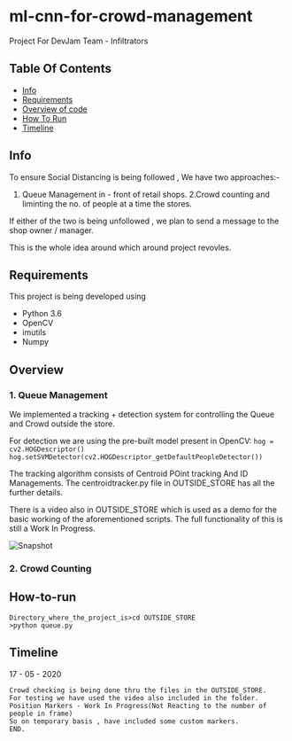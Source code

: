 # ml-cnn-for-crowd-management

Project For DevJam
Team - Infiltrators

## Table Of Contents
* [Info](#Info)
* [Requirements](#Requirements)
* [Overview of code](#Overview)
* [How To Run](#How-to-run)
* [Timeline](#Timeline)

## Info
To ensure Social Distancing is being followed , We have two approaches:-

1. Queue Management in - front of retail shops.
2.Crowd counting and liminting the no. of people at a time the stores.

If either of the two is being unfollowed , we plan to send a message to the shop owner / manager.

This is the whole idea around which around project revovles.

## Requirements
This project is being developed using
* Python 3.6
* OpenCV
* imutils
* Numpy

## Overview

### 1. Queue Management

We implemented a tracking + detection system for controlling the Queue and Crowd outside the store.

For detection we are using the pre-built model present in OpenCV:
`hog = cv2.HOGDescriptor()`
`hog.setSVMDetector(cv2.HOGDescriptor_getDefaultPeopleDetector())`

The tracking algorithm consists of Centroid POint tracking And ID Managements.
The centroidtracker.py file in OUTSIDE_STORE has all the further details.

There is a video also in OUTSIDE_STORE which is used as a demo for the basic working of the aforementioned scripts.
The full functionality of this is still a Work In Progress.

![Snapshot](Demo.png)

### 2. Crowd Counting


## How-to-run

```
Directory_where_the_project_is>cd OUTSIDE_STORE
>python queue.py

```

## Timeline

17 - 05 - 2020
	
	Crowd checking is being done thru the files in the OUTSIDE_STORE.
	For testing we have used the video also included in the folder.
	Position Markers - Work In Progress(Not Reacting to the number of people in frame)
	So on temporary basis , have included some custom markers.
	END.